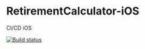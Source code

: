 # RetirementCalculator-iOS
CI/CD iOS


[![Build status](https://build.appcenter.ms/v0.1/apps/2cb535eb-aa48-4576-8e27-18129a2b0a38/branches/develop/badge)](https://appcenter.ms)
